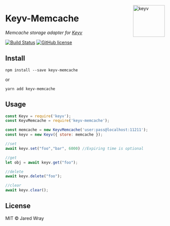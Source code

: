 [<img width="100" align="right" src="https://rawgit.com/lukechilds/keyv/master/media/logo.svg" alt="keyv">](https://github.com/jaredwray/keyv-memcache)

# Keyv-Memcache
_Memcache storage adapter for [Keyv](https://github.com/lukechilds/keyv)_


[![Build Status](https://travis-ci.org/jaredwray/keyv-memcache.svg?branch=master)](https://travis-ci.org/jaredwray/keyv-memcache)
[![GitHub license](https://img.shields.io/github/license/jaredwray/keyv-memcache)](https://github.com/jaredwray/keyv-memcache/blob/master/LICENSE)

## Install

```shell
npm install --save keyv-memcache
```
or 
```
yarn add keyv-memcache
```

## Usage

```js
const Keyv = require('keyv');
const KeyvMemcache = require('keyv-memcache');

const memcache = new KeyvMemcache('user:pass@localhost:11211');
const keyv = new Keyv({ store: memcache });

//set 
await keyv.set("foo","bar", 6000) //Expiring time is optional

//get
let obj = await keyv.get("foo");

//delete
await keyv.delete("foo");

//clear
await keyv.clear();

```

## License

MIT © Jared Wray
